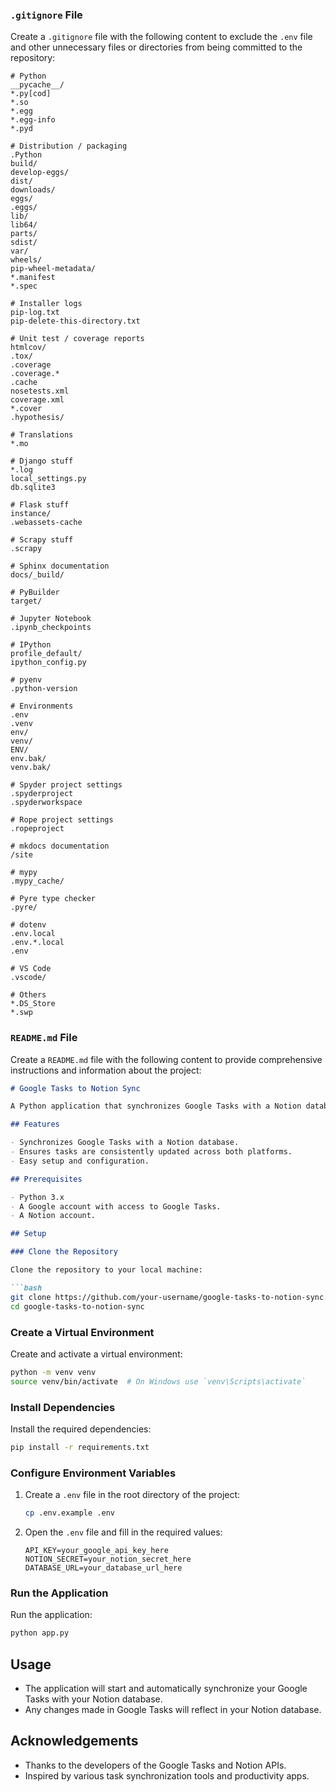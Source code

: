### `.gitignore` File

Create a `.gitignore` file with the following content to exclude the `.env` file and other unnecessary files or directories from being committed to the repository:

```
# Python
__pycache__/
*.py[cod]
*.so
*.egg
*.egg-info
*.pyd

# Distribution / packaging
.Python
build/
develop-eggs/
dist/
downloads/
eggs/
.eggs/
lib/
lib64/
parts/
sdist/
var/
wheels/
pip-wheel-metadata/
*.manifest
*.spec

# Installer logs
pip-log.txt
pip-delete-this-directory.txt

# Unit test / coverage reports
htmlcov/
.tox/
.coverage
.coverage.*
.cache
nosetests.xml
coverage.xml
*.cover
.hypothesis/

# Translations
*.mo

# Django stuff
*.log
local_settings.py
db.sqlite3

# Flask stuff
instance/
.webassets-cache

# Scrapy stuff
.scrapy

# Sphinx documentation
docs/_build/

# PyBuilder
target/

# Jupyter Notebook
.ipynb_checkpoints

# IPython
profile_default/
ipython_config.py

# pyenv
.python-version

# Environments
.env
.venv
env/
venv/
ENV/
env.bak/
venv.bak/

# Spyder project settings
.spyderproject
.spyderworkspace

# Rope project settings
.ropeproject

# mkdocs documentation
/site

# mypy
.mypy_cache/

# Pyre type checker
.pyre/

# dotenv
.env.local
.env.*.local
.env

# VS Code
.vscode/

# Others
*.DS_Store
*.swp
```

### `README.md` File

Create a `README.md` file with the following content to provide comprehensive instructions and information about the project:

```markdown
# Google Tasks to Notion Sync

A Python application that synchronizes Google Tasks with a Notion database, ensuring your tasks are always up-to-date across both platforms. This tool automates the process of keeping your task management streamlined and efficient, leveraging the APIs of both Google Tasks and Notion for seamless integration.

## Features

- Synchronizes Google Tasks with a Notion database.
- Ensures tasks are consistently updated across both platforms.
- Easy setup and configuration.

## Prerequisites

- Python 3.x
- A Google account with access to Google Tasks.
- A Notion account.

## Setup

### Clone the Repository

Clone the repository to your local machine:

```bash
git clone https://github.com/your-username/google-tasks-to-notion-sync.git
cd google-tasks-to-notion-sync
```

### Create a Virtual Environment

Create and activate a virtual environment:

```bash
python -m venv venv
source venv/bin/activate  # On Windows use `venv\Scripts\activate`
```

### Install Dependencies

Install the required dependencies:

```bash
pip install -r requirements.txt
```

### Configure Environment Variables

1. Create a `.env` file in the root directory of the project:

   ```bash
   cp .env.example .env
   ```

2. Open the `.env` file and fill in the required values:

   ```env
   API_KEY=your_google_api_key_here
   NOTION_SECRET=your_notion_secret_here
   DATABASE_URL=your_database_url_here
   ```

### Run the Application

Run the application:

```bash
python app.py
```

## Usage

- The application will start and automatically synchronize your Google Tasks with your Notion database.
- Any changes made in Google Tasks will reflect in your Notion database.

## Acknowledgements

- Thanks to the developers of the Google Tasks and Notion APIs.
- Inspired by various task synchronization tools and productivity apps.

```
